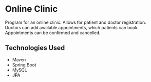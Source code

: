# Online Clinic
Program for an online clinic. Allows for patient and doctor registration. Doctors can add available appointments, which patients can book.
Appointments can be confirmed and cancelled.

## Technologies Used
* Maven
* Spring Boot
* MySQL
* JPA
